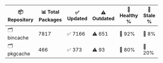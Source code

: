 | 📦 Repository | 📊 Total Packages | ✅ Updated | ⚠️ Outdated | 💚 Healthy % | 🔴 Stale % |
|---------------|-------------------|------------|-------------|-------------|------------|
| 🗂️ bincache | 7817 | ✅ 7166 | ⚠️ 651 | 💚 92% | 🔴 8% |
| 🗂️ pkgcache | 466 | ✅ 373 | ⚠️ 93 | 💚 80% | 🔴 20% |
